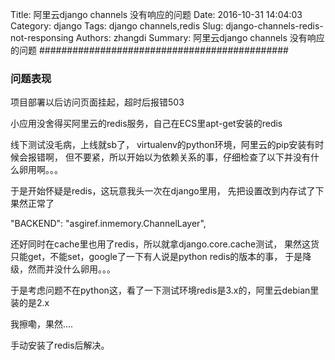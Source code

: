 Title: 阿里云django channels 没有响应的问题
Date: 2016-10-31 14:04:03
Category: django
Tags: django channels,redis
Slug: django-channels-redis-not-responsing
Authors: zhangdi
Summary: 阿里云django channels 没有响应的问题
#############################################

### 问题表现

项目部署以后访问页面挂起，超时后报错503

小应用没舍得买阿里云的redis服务，自己在ECS里apt-get安装的redis

线下测试没毛病，上线就sb了，
virtualenv的python环境，阿里云的pip安装有时候会报错啊，
但不要紧，所以开始以为依赖关系的事，仔细检查了以下并没有什么卵用啊。。。

于是开始怀疑是redis，这玩意我头一次在django里用，
先把设置改到内存试了下果然正常了

   "BACKEND": "asgiref.inmemory.ChannelLayer",

还好同时在cache里也用了redis，所以就拿django.core.cache测试，
果然这货只能get，不能set，google了一下有人说是python redis的版本的事，
于是降级，然而并没什么卵用。。。

于是考虑问题不在python这，看了一下测试环境redis是3.x的，阿里云debian里装的是2.x

我擦嘞，果然....

手动安装了redis后解决。
